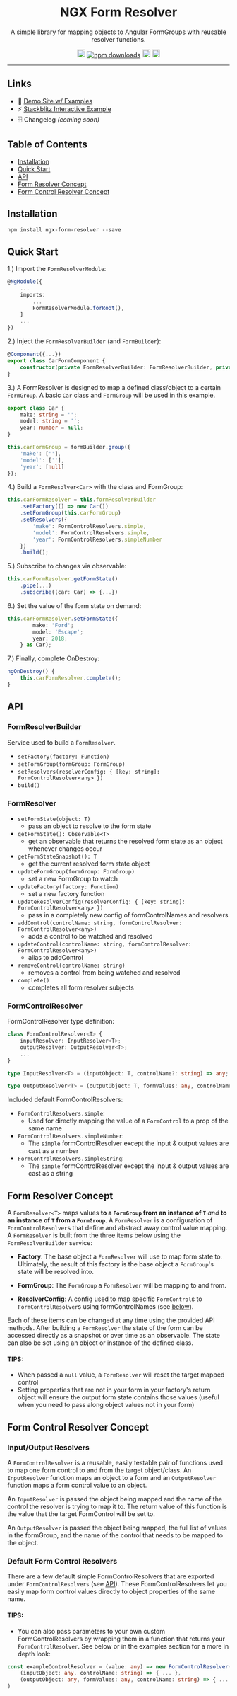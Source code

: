 <h1 align="center">NGX Form Resolver</h1>

<p align="center">
A simple library for mapping objects to Angular FormGroups with reusable resolver functions.
</p>

<p align="center">
    <a href="https://badge.fury.io/js/ngx-form-resolver" target="_blank"><img src="https://badge.fury.io/js/ngx-form-resolver.svg" alt="npm version" height="18"></a>
    <a href="https://npmjs.org/ngx-form-resolver" target="_blank"><img src="https://img.shields.io/npm/dt/ngx-form-resolver.svg" alt="npm downloads" ></a>
    <a href="https://github.com/reecemcd/ngx-form-resolver/blob/master/LICENSE" target="_blank"><img src="https://img.shields.io/badge/license-MIT-green.svg" alt="mit license" height="18"></a>
    <a href="https://circleci.com/gh/reecemcd/ngx-form-resolver" target="_blank"><img src="https://circleci.com/gh/reecemcd/ngx-form-resolver.svg?style=svg" alt="mit license" height="18"></a>
</p>

---

## Links

* 🏃 [Demo Site w/ Examples](https://reecemcd.github.io/ngx-form-resolver)
* ⚡ [Stackblitz Interactive Example](https://stackblitz.com/edit/ngx-form-resolver-simple)
* 🗄 Changelog _(coming soon)_



## Table of Contents

* [Installation](#installation)
* [Quick Start](#quick-start)
* [API](#api)
* [Form Resolver Concept](#form-resolver-concept)
* [Form Control Resolver Concept](#form-control-resolver-concept)



## Installation

`npm install ngx-form-resolver --save`



## Quick Start

1.) Import the `FormResolverModule`:

```TypeScript
@NgModule({
    ...
    imports: 
        ...
        FormResolverModule.forRoot(),
    ]
    ...
})
```

2.) Inject the `FormResolverBuilder` (and `FormBuilder`):

```TypeScript
@Component({...})
export class CarFormComponent {
    constructor(private FormResolverBuilder: FormResolverBuilder, private formBuilder: FormBuilder ...) {...}
}
```

3.) A FormResolver is designed to map a defined class/object to a certain `FormGroup`. A basic `Car` class and `FormGroup` will be used in this example.

```TypeScript
export class Car {
    make: string = '';
    model: string = '';
    year: number = null;
}
```
```TypeScript
this.carFormGroup = formBuilder.group({
    'make': [''],
    'model': [''],
    'year': [null]
});
```

4.) Build a `FormResolver<Car>` with the class and FormGroup:
```Typescript
this.carFormResolver = this.formResolverBuilder
    .setFactory(() => new Car())
    .setFormGroup(this.carFormGroup)
    .setResolvers({
        'make': FormControlResolvers.simple,
        'model': FormControlResolvers.simple,
        'year': FormControlResolvers.simpleNumber
    })
    .build();
```

5.) Subscribe to changes via observable:
```Typescript
this.carFormResolver.getFormState()
    .pipe(...)
    .subscribe((car: Car) => {...})
```

6.) Set the value of the form state on demand:
```Typescript
this.carFormResolver.setFormState({
        make: 'Ford';
        model: 'Escape';
        year: 2018;
    } as Car);
```

7.) Finally, complete OnDestroy:
```Typescript
ngOnDestroy() {
    this.carFormResolver.complete();
}
```


## API

### FormResolverBuilder

Service used to build a `FormResolver`.

* `setFactory(factory: Function)`
* `setFormGroup(formGroup: FormGroup)`
* `setResolvers(resolverConfig: { [key: string]: FormControlResolver<any> })` 
* `build()`

### FormResolver

* `setFormState(object: T)`
    * pass an object to resolve to the form state
* `getFormState(): Observable<T>`
    * get an observable that returns the resolved form state as an object whenever changes occur
* `getFormStateSnapshot(): T`
    * get the current resolved form state object
* `updateFormGroup(formGroup: FormGroup)`
    * set a new FormGroup to watch
* `updateFactory(factory: Function)`
    * set a new factory function 
* `updateResolverConfig(resolverConfig: { [key: string]: FormControlResolver<any> })`
    * pass in a completely new config of formControlNames and resolvers
* `addControl(controlName: string, formControlResolver: FormControlResolver<any>)`
    * adds a control to be watched and resolved
* `updateControl(controlName: string, formControlResolver: FormControlResolver<any>)`
    * alias to addControl
* `removeControl(controlName: string)`
    * removes a control from being watched and resolved
* `complete()`
    * completes all form resolver subjects

### FormControlResolver

FormControlResolver type definition:

```Typescript
class FormControlResolver<T> {
    inputResolver: InputResolver<T>;
    outputResolver: OutputResolver<T>;
    ...
}
```
```Typescript
type InputResolver<T> = (inputObject: T, controlName?: string) => any;
```
```Typescript
type OutputResolver<T> = (outputObject: T, formValues: any, controlName?: string) => T;
```

Included default FormControlResolvers:
* `FormControlResolvers.simple`: 
    * Used for directly mapping the value of a `FormControl` to a prop of the same name
* `FormControlResolvers.simpleNumber`: 
    * The `simple` formControlResolver except the input & output values are cast as a number
* `FormControlResolvers.simpleString`: 
    * The `simple` formControlResolver except the input & output values are cast as a string



## Form Resolver Concept

A `FormResolver<T>` maps values **to a `FormGroup` from an instance of `T`** *and* **to an instance of `T` from a `FormGroup`**. A `FormResolver` is a configuration of `FormControlResolver`s that define and abstract away control  value mapping. A `FormResolver` is built from the three items below using the `FormResolverBuilder` service:

* **Factory**: The base object a `FormResolver` will use to map form state to. Ultimately, the result of this factory is the base object a `FormGroup`'s state will be resolved into.

* **FormGroup**: The `FormGroup` a `FormResolver` will be mapping to and from.

* **ResolverConfig**: A config used to map specific `FormControl`s to `FormControlResolver`s using formControlNames (see [below](#form-control-resolver-concept)).

Each of these items can be changed at any time using the provided API methods. After building a `FormResolver` the state of the form can be accessed directly as a snapshot or over time as an observable. The state can also be set using an object or instance of the defined class.

#### TIPS:
* When passed a `null` value, a `FormResolver` will reset the target mapped control
* Setting properties that are not in your form in your factory's return object will ensure the output form state contains those values (useful when you need to pass along object values not in your form)



## Form Control Resolver Concept

### Input/Output Resolvers

A `FormControlResolver` is a reusable, easily testable pair of functions used to map one form control to and from the target object/class. An `InputResolver` function maps an object to a form and an `OutputResolver` function maps a form control value to an object.

An `InputResolver` is passed the object being mapped and the name of the control the resolver is trying to map it to. The return value of this function is the value that the target FormControl will be set to.

An `OutputResolver` is passed the object being mapped, the full list of values in the formGroup, and the name of the control that needs to be mapped to the object.

### Default Form Control Resolvers

There are a few default simple FormControlResolvers that are exported under `FormControlResolvers` (see [API](#api)). These FormControlResolvers let you easily map form control values directly to object properties of the same name.

#### TIPS:
* You can also pass parameters to your own custom FormControlResolvers by wrapping them in a function that returns your `FormControlResolver`. See below or in the examples section for a more in depth look:
```Typescript
const exampleControlResolver = (value: any) => new FormControlResolver(
    (inputObject: any, controlName: string) => { ... },
    (outputObject: any, formValues: any, controlName: string) => { ... }
)
```